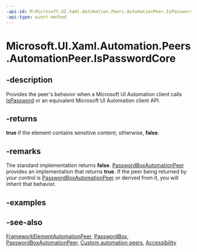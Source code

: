 ```yaml
---
-api-id: M:Microsoft.UI.Xaml.Automation.Peers.AutomationPeer.IsPasswordCore
-api-type: winrt method
---
```


<!-- Method syntax
virtual protected bool IsPasswordCore()
-->

# Microsoft.UI.Xaml.Automation.Peers.AutomationPeer.IsPasswordCore

## -description
Provides the peer's behavior when a Microsoft UI Automation client calls [IsPassword](automationpeer_ispassword_1875117543.md) or an equivalent Microsoft UI Automation client API.

## -returns
**true** if the element contains sensitive content; otherwise, **false**.

## -remarks
The standard implementation returns **false**. [PasswordBoxAutomationPeer](passwordboxautomationpeer.md) provides an implementation that returns **true**. If the peer being returned by your control is [PasswordBoxAutomationPeer](passwordboxautomationpeer.md) or derived from it, you will inherit that behavior.

## -examples

## -see-also
[FrameworkElementAutomationPeer](frameworkelementautomationpeer.md), [PasswordBox](../microsoft.ui.xaml.controls/passwordbox.md), [PasswordBoxAutomationPeer](passwordboxautomationpeer.md), [Custom automation peers](/windows/uwp/accessibility/custom-automation-peers), [Accessibility](/windows/uwp/accessibility/accessibility)
